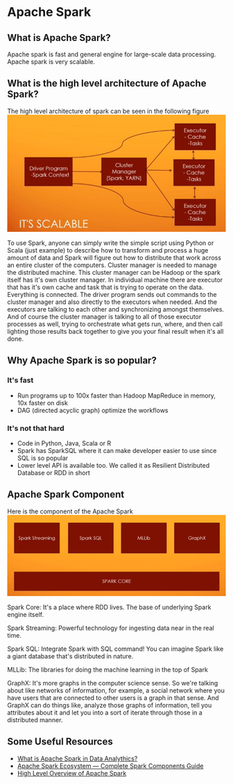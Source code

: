 # Apache Spark

## What is Apache Spark?
Apache spark is fast and general engine for large-scale data processing. Apache spark is very scalable. 

## What is the high level architecture of Apache Spark?
The high level architecture of spark can be seen in the following figure
![high-level](./img/spark-01.JPG)

To use Spark, anyone can simply write the simple script using Python or Scala (just example) to describe how to transform and process a huge amount of data and Spark will figure out how to distribute that work across an entire cluster of the computers. Cluster manager is needed to manage the distributed machine. This cluster manager can be Hadoop or the spark itself has it's own cluster manager. In individual machine there are executor that has it's own cache and task that is trying to operate on the data. Everything is connected. The driver program sends out commands to the cluster manager and also directly to the executors when needed. And the executors are talking to each other and synchronizing amongst themselves. And of course the cluster manager is talking to all of those executor processes as well, trying to orchestrate what gets run, where, and then call lighting those results back together to give you your final result when it's all done.

## Why Apache Spark is so popular?

### It's fast
- Run programs up to 100x faster than Hadoop MapReduce in memory, 10x faster on disk
- DAG (directed acyclic graph) optimize the workflows

### It's not that hard
- Code in Python, Java, Scala or R
- Spark has SparkSQL where it can make developer easier to use since SQL is so popular
- Lower level API is available too. We called it as Resilient Distributed Database or RDD in short

## Apache Spark Component
Here is the component of the Apache Spark
![component](./img/spark-02.JPG)

Spark Core: It's a place where RDD lives. The base of underlying Spark engine itself.

Spark Streaming: Powerful technology for ingesting data near in the real time. 

Spark SQL: Integrate Spark with SQL command! You can imagine Spark like a giant database that's distributed in nature. 

MLLib: The libraries for doing the machine learning in the top of Spark

GraphX: It's more graphs in the computer science sense.
So we're talking about like networks of information,
for example, a social network where you have users
that are connected to other users is a graph in that sense.
And GraphX can do things like, analyze those graphs of information, tell you attributes about it and let you into a sort of iterate through those in a distributed manner.

## Some Useful Resources
- [What is Apache Spark in Data Analythics?](https://medium.com/@loginwork/what-is-apache-spark-in-data-analytics-fc2ded8a492b)
- [Apache Spark Ecosystem — Complete Spark Components Guide](https://medium.com/@rinu.gour123/apache-spark-ecosystem-complete-spark-components-guide-f3b57893173e)
- [High Level Overview of Apache Spark](https://medium.com/better-programming/high-level-overview-of-apache-spark-c225a0a162e9)